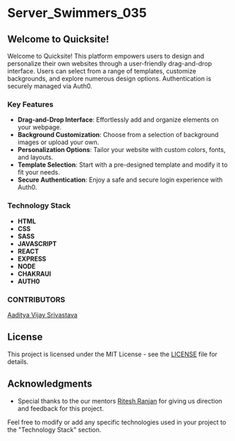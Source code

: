 # Server_Swimmers_035

## Welcome to Quicksite!

Welcome to Quicksite! This platform empowers users to design and personalize their own websites through a user-friendly drag-and-drop interface. Users can select from a range of templates, customize backgrounds, and explore numerous design options. Authentication is securely managed via Auth0.

### Key Features

- **Drag-and-Drop Interface**: Effortlessly add and organize elements on your webpage.
- **Background Customization**: Choose from a selection of background images or upload your own.
- **Personalization Options**: Tailor your website with custom colors, fonts, and layouts.
- **Template Selection**: Start with a pre-designed template and modify it to fit your needs.
- **Secure Authentication**: Enjoy a safe and secure login experience with Auth0.

### Technology Stack

- **HTML**
- **CSS**
- **SASS**
- **JAVASCRIPT**
- **REACT**
- **EXPRESS**
- **NODE**
- **CHAKRAUI**
- **AUTH0**

### CONTRIBUTORS
<a href="https://github.com/Aadvi">Aaditya Vijay Srivastava</a>

## License

  This project is licensed under the MIT License - see the [LICENSE](LICENSE) file for details.

## Acknowledgments
  - Special thanks to the our mentors <a href="https://github.com/RANJAN-ritesh">Ritesh Ranjan</a>
for giving us direction and feedback for this project.


Feel free to modify or add any specific technologies used in your project to the "Technology Stack" section.
